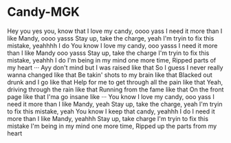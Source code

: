 # Candy-MGK
Hey you yes you, know that I love my candy, oooo yass
I need it more than I like Mandy, oooo yasss 
Stay up, take the charge, yeah
I'm tryin to fix this mistake, yeahhhh I do
You know I love my candy, ooo yasss
I need it more than I like Mandy ooo yasss
Stay up, take the charge
I'm tryin to fix this mistake, yeahhh I do
I'm being in my mind one more time,
Ripped parts of my heart
···
Ayy don't mind but I was raised like that
So I guess I never really wanna changed like that
 Be takin' shots to my brain like that
Blacked out drunk and I go like that
Help for me to get through all the pain like that
Yeah, driving through the rain like that
Running from the fame like that
On the front page like that
I'ma go insane like
···
You know I love my candy, ooo yass
I need it more than I like Mandy, yeah
Stay up, take the charge, yeah
I'm tryin to fix this mistake, yeah
You know I keep that candy, yeahhh I do
I need it more than I like Mandy, yeahhh
Stay up, take charge 
I'm tryin to fix this mistake
I'm being in my mind one more time,
Ripped up the parts from my heart

